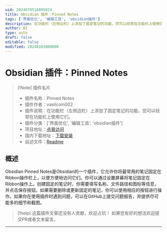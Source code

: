 ```yaml
---
uid: 2024070516095824
title: Obsidian 插件：Pinned Notes
tags: ['界面优化', '编辑工具', 'obsidian插件']
description: 在功能栏（左侧边栏）上添加了固定笔记的功能，您可以经常在功能栏上使用它们。
author: AI
type: auto
draft: false
editable: false
modified: 20240101000000
---
```


# Obsidian 插件：Pinned Notes

> [!Note] 插件名片
> - 插件名称：Pinned Notes
> - 插件作者：vasilcoin002
> - 插件说明：在功能栏（左侧边栏）上添加了固定笔记的功能，您可以经常在功能栏上使用它们。
> - 插件分类：['界面优化', '编辑工具', 'obsidian插件']
> - 项目地址：[点我访问](https://github.com/vasilcoin002/pinned-notes-plugin-obsidian)
> - 国内下载地址：[下载安装](https://pkmer.cn/products/plugin/pluginMarket/?pinned-notes)
> - 自述文件：[Readme](https://ghproxy.net/https://raw.githubusercontent.com/vasilcoin002/pinned-notes-plugin-obsidian/master/README.md)



## 概述

Obsidian Pinned Notes是Obsidian的一个插件，它允许你将最常用的笔记固定在Ribbon操作栏上，以便方便地访问它们。你可以通过设置屏幕将笔记固定在Ribbon操作上。创建固定的笔记时，你需要填写名称、文件路径和图标等信息，并点击保存按钮。如果需要删除或更新固定的笔记，你可以使用相应的按钮进行操作。如果你在使用插件时遇到问题，可以在GitHub上提交问题报告，并提供尽可能多的细节和截图。


> [!help] 
> 这篇插件文章还没有人贡献，欢迎占坑！
> 如果您有好的想法欢迎提交PR或者文末留言。
> 

---



